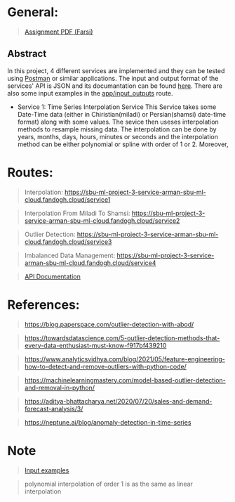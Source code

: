 # General: 

 > [Assignment PDF (Farsi)](https://github.com/WuedK/CS-SBU-MachineLearning-BSc-2022/blob/main/submits/98222036/project3/ML_Project3_2022.pdf)
 
 ## Abstract
  
   In this project, 4 different services are implemented and they can be tested using [Postman](https://www.postman.com/) or similar applications.
   The input and output format of the services' API is JSON and its documantation can be found [here](https://sbu-ml-project-3-service-arman-sbu-ml-cloud.fandogh.cloud/swagger). There are also some input examples in the [app/input_outputs](https://github.com/WuedK/CS-SBU-MachineLearning-BSc-2022/tree/main/submits/98222036/project3/app/input_outputs) route.
   
   * Service 1: Time Series Interpolation Service
     This Service takes some Date-Time data (either in Chiristian(miladi) or Persian(shamsi) date-time format) along with some values. The sevice then useses interpolation methods to resample missing data. The interpolation can be done by years, months, days, hours, minutes or seconds and the interpolation method can be either polynomial or spline with order of 1 or 2. Moreover, 

# Routes:

 > Interpolation: https://sbu-ml-project-3-service-arman-sbu-ml-cloud.fandogh.cloud/service1
 
 > Interpolation From Miladi To Shamsi: https://sbu-ml-project-3-service-arman-sbu-ml-cloud.fandogh.cloud/service2
 
 > Outlier Detection: https://sbu-ml-project-3-service-arman-sbu-ml-cloud.fandogh.cloud/service3
 
 > Imbalanced Data Management: https://sbu-ml-project-3-service-arman-sbu-ml-cloud.fandogh.cloud/service4
 
 > [API Documentation](https://sbu-ml-project-3-service-arman-sbu-ml-cloud.fandogh.cloud/swagger)

# References:

 > https://blog.paperspace.com/outlier-detection-with-abod/
 
 > https://towardsdatascience.com/5-outlier-detection-methods-that-every-data-enthusiast-must-know-f917bf439210
 
 > https://www.analyticsvidhya.com/blog/2021/05/feature-engineering-how-to-detect-and-remove-outliers-with-python-code/
 
 > https://machinelearningmastery.com/model-based-outlier-detection-and-removal-in-python/
 
 > https://aditya-bhattacharya.net/2020/07/20/sales-and-demand-forecast-analysis/3/
 
 > https://neptune.ai/blog/anomaly-detection-in-time-series
 
# Note

 > [Input examples](https://github.com/WuedK/CS-SBU-MachineLearning-BSc-2022/tree/98222036/submits/98222036/project3/app/input_outputs)

 > polynomial interpolation of order 1 is as the same as linear interpolation
